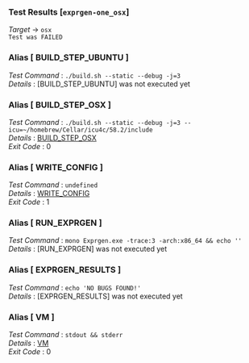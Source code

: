 ### Test Results [`exprgen-one_osx`]   
*Target* -> `osx`   
`Test was FAILED`

### Alias [ BUILD_STEP_UBUNTU ]   
*Test Command* : `./build.sh --static --debug -j=3`   
*Details*      : [BUILD_STEP_UBUNTU] was not executed yet   

   
### Alias [ BUILD_STEP_OSX ]   
*Test Command* : `./build.sh --static --debug -j=3 --icu=~/homebrew/Cellar/icu4c/58.2/include`   
*Details*      : [BUILD_STEP_OSX](https://github.com/CCRobot/TestResults/blob/20171228T161456exprgen-one_osx/BUILD_STEP_OSX_1.md)   
*Exit Code*    : 0   

   
### Alias [ WRITE_CONFIG ]   
*Test Command* : `undefined`   
*Details*      : [WRITE_CONFIG](https://github.com/CCRobot/TestResults/blob/20171228T161456exprgen-one_osx/WRITE_CONFIG_3.md)   
*Exit Code*    : 1   

   
### Alias [ RUN_EXPRGEN ]   
*Test Command* : `mono Exprgen.exe -trace:3 -arch:x86_64 && echo ''`   
*Details*      : [RUN_EXPRGEN] was not executed yet   

   
### Alias [ EXPRGEN_RESULTS ]   
*Test Command* : `echo 'NO BUGS FOUND!'`   
*Details*      : [EXPRGEN_RESULTS] was not executed yet   

   
### Alias [ VM ]   
*Test Command* : `stdout && stderr`   
*Details*      : [VM](https://github.com/CCRobot/TestResults/blob/20171228T161456exprgen-one_osx/VM_12.md)   
*Exit Code*    : 0   

   
